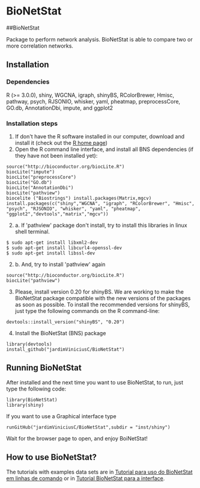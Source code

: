 # BioNetStat

##BioNetStat

Package to perform network analysis. BioNetStat is able to compare two or more correlation networks.

## Installation
### Dependencies
R (>= 3.0.0), shiny, WGCNA, igraph, shinyBS, RColorBrewer, Hmisc, pathway, psych, RJSONIO, whisker, yaml, pheatmap, preprocessCore, GO.db, AnnotationDbi, impute, and ggplot2

### Installation steps

1. If don't have the R software installed in our computer, download and install it (check out the [R home page](http://www.r-project.org/))
2. Open the R command line interface, and install all BNS dependencies (if they have not been installed yet):
```Rscript
source("http://bioconductor.org/biocLite.R")
biocLite("impute")
biocLite("preprocessCore")
biocLite("GO.db")
biocLite("AnnotationDbi")
biocLite("pathview")
biocelite ("Biostrings") install.packages(Matrix,mgcv)
install.packages(c("shiny","WGCNA", "igraph", "RColorBrewer", "Hmisc", "psych", "RJSONIO", "whisker", "yaml", "pheatmap", "ggplot2","devtools","matrix","mgcv")) 
```

2. a. If 'pathview' package don't install, try to install this libraries in linux shell terminal.
```Rscript
$ sudo apt-get install libxml2-dev
$ sudo apt-get install libcurl4-openssl-dev
$ sudo apt-get install libssl-dev
```
2. b. And, try to install 'pathview' again
```Rscript
source("http://bioconductor.org/biocLite.R")
biocLite("pathview")
```
3. Please, install version 0.20 for shinyBS. We are working to make the BioNetStat package compatible with the new versions of the packages as soon as possible. To install the recommended versions for shinyBS, just type the following commands on the R command-line:
```Rscript
devtools::install_version("shinyBS", "0.20")
```
4. Install the BioNetStat (BNS) package
```Rscript
library(devtools)
install_github("jardimViniciusC/BioNetStat")
```
## Running BioNetStat

After installed and the next time you want to use BioNetStat, to run, just type the following code:
```Rscript
library(BioNetStat)
library(shiny)
```
If you want to use a Graphical interface type
```Rscript
runGitHub("jardimViniciusC/BioNetStat",subdir = "inst/shiny")
```
Wait for the browser page to open, and enjoy BoiNetStat!

## How to use BioNetStat?
The tutorials with examples data sets are in [Tutorial para uso do BioNetStat em linhas de comando](tutorials/tutorial_BNS_linha_de_comando.md) or in [Tutorial BioNetStat para a interface](tutorials/tutorial_BNS_interface.md ).
